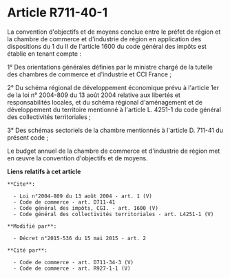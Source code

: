# Article R711-40-1

La convention d'objectifs et de moyens conclue entre le préfet de région et la chambre de commerce et d'industrie de région
en application des dispositions du 1 du II de l'article 1600 du code général des impôts est établie en tenant compte : 

1° Des orientations générales définies par le ministre chargé de la tutelle des chambres de commerce et d'industrie et CCI
France ; 

2° Du schéma régional de développement économique prévu à l'article 1er de la loi n° 2004-809 du 13 août 2004 relative aux
libertés et responsabilités locales, et du schéma régional d'aménagement et de développement du territoire mentionné à
l'article L. 4251-1 du code général des collectivités territoriales ; 

3° Des schémas sectoriels de la chambre mentionnés à l'article D. 711-41 du présent code ; 

Le budget annuel de la chambre de commerce et d'industrie de région met en œuvre la convention d'objectifs et de moyens.

**Liens relatifs à cet article**

	**Cite**:

	  - Loi n°2004-809 du 13 août 2004 - art. 1 (V)
	  - Code de commerce - art. D711-41
	  - Code général des impôts, CGI. - art. 1600 (V)
	  - Code général des collectivités territoriales - art. L4251-1 (V)

	**Modifié par**:

	  - Décret n°2015-536 du 15 mai 2015 - art. 2

	**Cité par**:

	  - Code de commerce - art. D711-34-3 (V)
	  - Code de commerce - art. R927-1-1 (V)
